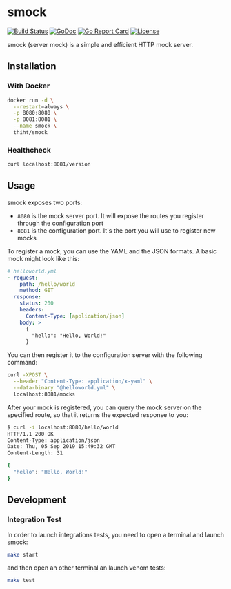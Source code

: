 # smock

[![Build Status](https://travis-ci.org/Thiht/smock.svg?branch=master)](https://travis-ci.org/Thiht/smock)
[![GoDoc](https://godoc.org/github.com/Thiht/smock?status.svg)](https://godoc.org/github.com/Thiht/smock)
[![Go Report Card](https://goreportcard.com/badge/github.com/Thiht/smock)](https://goreportcard.com/report/github.com/Thiht/smock)
[![License](https://img.shields.io/github/license/Thiht/smock)](./LICENSE)

smock (server mock) is a simple and efficient HTTP mock server.

## Installation

### With Docker

```sh
docker run -d \
  --restart=always \
  -p 8080:8080 \
  -p 8081:8081 \
  --name smock \
  thiht/smock
```

### Healthcheck

```sh
curl localhost:8081/version
```

## Usage

smock exposes two ports:

- `8080` is the mock server port. It will expose the routes you register through the configuration port
- `8081` is the configuration port. It's the port you will use to register new mocks

To register a mock, you can use the YAML and the JSON formats. A basic mock might look like this:

```yaml
# helloworld.yml
- request:
    path: /hello/world
    method: GET
  response:
    status: 200
    headers:
      Content-Type: [application/json]
    body: >
      {
        "hello": "Hello, World!"
      }
```

You can then register it to the configuration server with the following command:

```sh
curl -XPOST \
  --header "Content-Type: application/x-yaml" \
  --data-binary "@helloworld.yml" \
  localhost:8081/mocks
```

After your mock is registered, you can query the mock server on the specified route, so that it returns the expected response to you:

```sh
$ curl -i localhost:8080/hello/world
HTTP/1.1 200 OK
Content-Type: application/json
Date: Thu, 05 Sep 2019 15:49:32 GMT
Content-Length: 31

{
  "hello": "Hello, World!"
}
```

## Development

### Integration Test

In order to launch integrations tests, you need to open a terminal and launch smock:

```sh
make start
```

and then open an other terminal an launch venom tests:

```sh
make test
```
